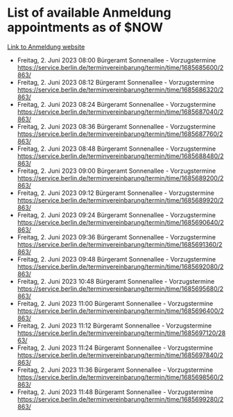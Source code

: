 # List of available Anmeldung appointments as of $NOW
[Link to Anmeldung website](https://service.berlin.de/terminvereinbarung/termin/tag.php?termin=1&anliegen[]=120686&dienstleisterlist=122210,122217,327316,122219,327312,122227,327314,122231,327346,122243,327348,122254,122252,329742,122260,329745,122262,329748,122271,327278,122273,327274,122277,327276,330436,122280,327294,122282,327290,122284,327292,122291,327270,122285,327266,122286,327264,122296,327268,150230,329760,122297,327286,122294,327284,122312,329763,122314,329775,122304,327330,122311,327334,122309,327332,317869,122281,327352,122279,329772,122283,122276,327324,122274,327326,122267,329766,122246,327318,122251,327320,122257,327322,122208,327298,122226,327300&herkunft=http%3A%2F%2Fservice.berlin.de%2Fdienstleistung%2F120686%2F)
- Freitag, 2. Juni 2023 08:00 Bürgeramt Sonnenallee - Vorzugstermine https://service.berlin.de/terminvereinbarung/termin/time/1685685600/2863/
- Freitag, 2. Juni 2023 08:12 Bürgeramt Sonnenallee - Vorzugstermine https://service.berlin.de/terminvereinbarung/termin/time/1685686320/2863/
- Freitag, 2. Juni 2023 08:24 Bürgeramt Sonnenallee - Vorzugstermine https://service.berlin.de/terminvereinbarung/termin/time/1685687040/2863/
- Freitag, 2. Juni 2023 08:36 Bürgeramt Sonnenallee - Vorzugstermine https://service.berlin.de/terminvereinbarung/termin/time/1685687760/2863/
- Freitag, 2. Juni 2023 08:48 Bürgeramt Sonnenallee - Vorzugstermine https://service.berlin.de/terminvereinbarung/termin/time/1685688480/2863/
- Freitag, 2. Juni 2023 09:00 Bürgeramt Sonnenallee - Vorzugstermine https://service.berlin.de/terminvereinbarung/termin/time/1685689200/2863/
- Freitag, 2. Juni 2023 09:12 Bürgeramt Sonnenallee - Vorzugstermine https://service.berlin.de/terminvereinbarung/termin/time/1685689920/2863/
- Freitag, 2. Juni 2023 09:24 Bürgeramt Sonnenallee - Vorzugstermine https://service.berlin.de/terminvereinbarung/termin/time/1685690640/2863/
- Freitag, 2. Juni 2023 09:36 Bürgeramt Sonnenallee - Vorzugstermine https://service.berlin.de/terminvereinbarung/termin/time/1685691360/2863/
- Freitag, 2. Juni 2023 09:48 Bürgeramt Sonnenallee - Vorzugstermine https://service.berlin.de/terminvereinbarung/termin/time/1685692080/2863/
- Freitag, 2. Juni 2023 10:48 Bürgeramt Sonnenallee - Vorzugstermine https://service.berlin.de/terminvereinbarung/termin/time/1685695680/2863/
- Freitag, 2. Juni 2023 11:00 Bürgeramt Sonnenallee - Vorzugstermine https://service.berlin.de/terminvereinbarung/termin/time/1685696400/2863/
- Freitag, 2. Juni 2023 11:12 Bürgeramt Sonnenallee - Vorzugstermine https://service.berlin.de/terminvereinbarung/termin/time/1685697120/2863/
- Freitag, 2. Juni 2023 11:24 Bürgeramt Sonnenallee - Vorzugstermine https://service.berlin.de/terminvereinbarung/termin/time/1685697840/2863/
- Freitag, 2. Juni 2023 11:36 Bürgeramt Sonnenallee - Vorzugstermine https://service.berlin.de/terminvereinbarung/termin/time/1685698560/2863/
- Freitag, 2. Juni 2023 11:48 Bürgeramt Sonnenallee - Vorzugstermine https://service.berlin.de/terminvereinbarung/termin/time/1685699280/2863/
